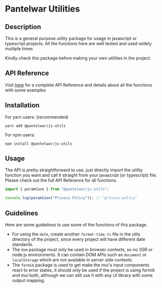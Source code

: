 # Pantelwar Utilities

## Description

This is a general purpose utility package for usage in javascript or typescript projects. All the functions here are well tested and used widely multiple times

Kindly check this package before making your own utilities in the project.

## API Reference

Visit [here](https://pantelwar.github.io/js-utils/) for a complete API Reference and details about all the functions with some examples

## Installation

For yarn users: (recommended)

```
yarn add @pantelwar/js-utils
```

For npm users:

```
npm install @pantelwar/js-utils
```

## Usage

The API is pretty straightforward to use, just directly import the utility function you want and call it straight from your javascript (or typescript) file. Please check out the full API Reference for all functions.

```ts
import { paramCase } from "@pantelwar/js-utils";

console.log(paramCase("Privacy Policy")); // "privacy-policy"
```

## Guidelines

Here are some guidelines to use some of the functions of this package.

- For using the `date`, create another `format-time.ts` file in the utils directory of the project, since every project will have different date standards.
- The `dom` package must only be used in browser contexts, so no SSR or node.js environments. It can contain DOM APIs such as `document` or `localStorage` which are not available in server side contexts.
- The `formik` package is used to get make the mui's input components react to error states, it should only be used if the project is using formik and mui both, although we can still use it with any UI library with some output mapping.
